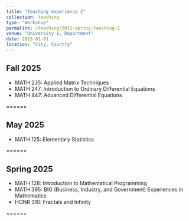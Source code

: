 ```yaml
---
title: "Teaching experience 2"
collection: teaching
type: "Workshop"
permalink: /teaching/2015-spring-teaching-1
venue: "University 1, Department"
date: 2015-01-01
location: "City, Country"
---
```


## Fall 2025
* MATH 235: Applied Matrix Techniques
* MATH 247: Introduction to Ordinary Differential Equations
* MATH 447: Advanced Differential Equations

======

## May 2025
* MATH 125: Elementary Statistics

======

## Spring 2025
* MATH 128: Introduction to Mathematical Programming
* MATH 395: BIG (Business, Industry, and Government) Experiences in Mathematics
* HONR 310: Fractals and Infinity

======

<!-- This is a description of a teaching experience. You can use markdown like any other post.

Heading 1
======

Heading 2
======

Heading 3
====== -->
